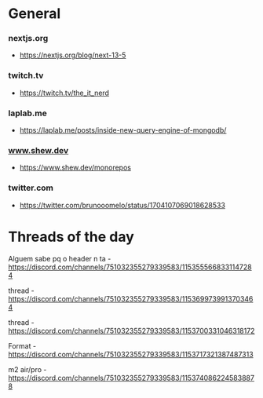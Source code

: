 # General

### nextjs.org
- <https://nextjs.org/blog/next-13-5>

### twitch.tv
- <https://twitch.tv/the_it_nerd>

### laplab.me
- <https://laplab.me/posts/inside-new-query-engine-of-mongodb/>

### www.shew.dev
- <https://www.shew.dev/monorepos>

### twitter.com
- <https://twitter.com/brunooomelo/status/1704107069018628533>

# Threads of the day

Alguem sabe pq o header n ta - https://discord.com/channels/751032355279339583/1153555668331147284


thread - https://discord.com/channels/751032355279339583/1153699739913703464


thread - https://discord.com/channels/751032355279339583/1153700331046318172


Format - https://discord.com/channels/751032355279339583/1153717321387487313


m2 air/pro - https://discord.com/channels/751032355279339583/1153740862245838878

